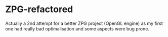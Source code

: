# ZPG-refactored
Actually a 2nd attempt for a better ZPG project (OpenGL engine) as my first one had really bad optimalisation and some aspects were bug prone.
